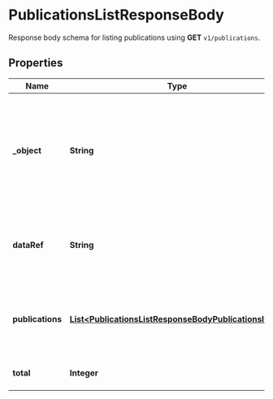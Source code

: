 

# PublicationsListResponseBody

Response body schema for listing publications using **GET** `v1/publications`.

## Properties

| Name | Type | Description |
|------------ | ------------- | ------------- |
|**_object** | **String** | The type of the object represented by JSON. This object stores information about publications in a dictionary. |
|**dataRef** | **String** | Identifies the name of the attribute that contains the array of publications. |
|**publications** | [**List&lt;PublicationsListResponseBodyPublicationsItem&gt;**](PublicationsListResponseBodyPublicationsItem.md) | Response schema model for publishing vouchers to a specific customer. |
|**total** | **Integer** | Total number of publications. |



